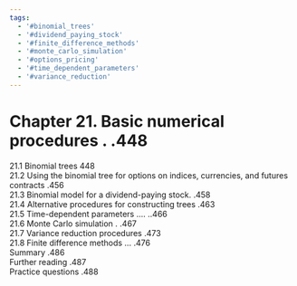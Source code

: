 ```yaml
---
tags:
  - '#binomial_trees'
  - '#dividend_paying_stock'
  - '#finite_difference_methods'
  - '#monte_carlo_simulation'
  - '#options_pricing'
  - '#time_dependent_parameters'
  - '#variance_reduction'
---
```

# Chapter 21. Basic numerical procedures . .448  

21.1 Binomial trees 448   
21.2 Using the binomial tree for options on indices, currencies, and futures   
contracts .456   
21.3 Binomial model for a dividend-paying stock. .458   
21.4 Alternative procedures for constructing trees .463   
21.5 Time-dependent parameters .... ..466   
21.6 Monte Carlo simulation . .467   
21.7 Variance reduction procedures .473   
21.8 Finite difference methods ... .476   
Summary .486   
Further reading .487   
Practice questions .488  
